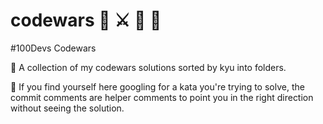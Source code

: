 # codewars 🥷 ⚔️ 🔪 🏁
 #100Devs Codewars 

📕 A collection of my codewars solutions sorted by kyu into folders. 

👀 If you find yourself here googling for a kata you're trying to solve, the commit comments are helper comments to point you in the right direction without seeing the solution. 

